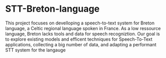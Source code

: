 # STT-Breton-language
This project focuses on develloping a speech-to-text system for Breton language, a Celtic regional language spoken in France. As a low ressource language, Breton lacks tools and data for speech recogniztion. Our goal is to explore existing models and efficent techniques for Speech-To-Text applications, collecting a big number of data, and adapting a performant STT system for the langauge
